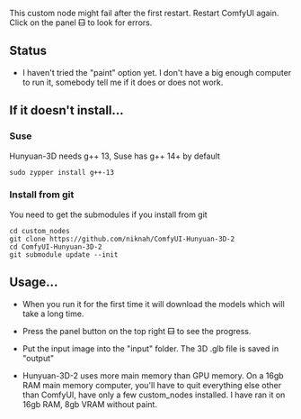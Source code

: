 
This custom node might fail after the first restart.  Restart ComfyUI again.  Click on the panel ~~□~~ to look for errors.

## Status

* I haven't tried the "paint" option yet.  I don't have a big enough computer to run it, somebody tell me if it does or does not work.

## If it doesn't install...

### Suse

Hunyuan-3D needs g++ 13, Suse has g++ 14+ by default

`sudo zypper install g++-13`

### Install from git

You need to get the submodules if you install from git

```
cd custom_nodes
git clone https://github.com/niknah/ComfyUI-Hunyuan-3D-2
cd ComfyUI-Hunyuan-3D-2
git submodule update --init
```

## Usage...

* When you run it for the first time it will download the models which will take a long time.
* Press the panel button on the top right ~~□~~ to see the progress.
* Put the input image into the "input" folder.  The 3D .glb file is saved in "output"


* Hunyuan-3D-2 uses more main memory than GPU memory.  On a 16gb RAM main memory computer, you'll have to quit everything else other than ComfyUI, have only a few custom\_nodes installed.  I have ran it on 16gb RAM, 8gb VRAM without paint.
